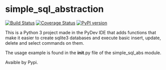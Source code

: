 # simple_sql_abstraction

[![Build Status](https://travis-ci.org/prbpedro/simple_sql_abstraction.svg?branch=master)](https://travis-ci.org/prbpedro/simple_sql_abstraction)
[![Coverage Status](https://coveralls.io/repos/github/prbpedro/simple_sql_abstraction/badge.svg?branch=master)](https://coveralls.io/github/prbpedro/simple_sql_abstraction?branch=master)
[![PyPI version](https://badge.fury.io/py/simple-sql-abstraction.svg)](https://badge.fury.io/py/simple-sql-abstraction)

This is a Python 3 project made in the PyDev IDE that adds functions that make it easier to create sqlite3 databases and execute basic insert, update, delete and select commands on them.

The usage example is found in the __init__.py file of the simple_sql_abs module.

Avaible by Pypi.
